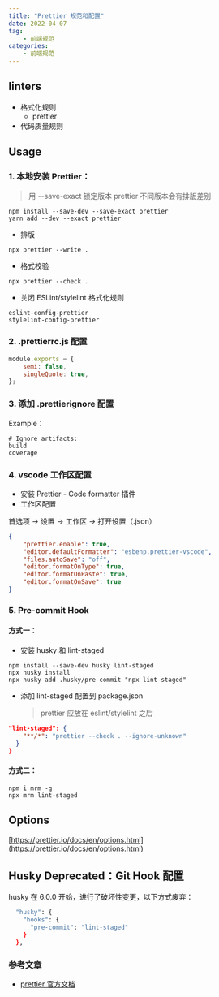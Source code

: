 ```yaml
---
title: "Prettier 规范和配置"
date: 2022-04-07
tag:
    - 前端规范
categories:
    - 前端规范
---
```


## linters

-   格式化规则
    -   prettier
-   代码质量规则

## Usage

### 1. 本地安装 Prettier：

> 用 --save-exact 锁定版本
> prettier 不同版本会有排版差别

```shell
npm install --save-dev --save-exact prettier
yarn add --dev --exact prettier
```

-   排版

```shell
npx prettier --write .
```

-   格式校验

```shell
npx prettier --check .
```

-   关闭 ESLint/stylelint 格式化规则

```shell
eslint-config-prettier
stylelint-config-prettier
```

### 2. .prettierrc.js 配置

```js
module.exports = {
    semi: false,
    singleQuote: true,
};
```

### 3. 添加 .prettierignore 配置

Example：

```plain
# Ignore artifacts:
build
coverage
```

### 4. vscode 工作区配置

-   安装 Prettier - Code formatter 插件
-   工作区配置

首选项 -> 设置 -> 工作区 -> 打开设置（.json）

```json
{
    "prettier.enable": true,
    "editor.defaultFormatter": "esbenp.prettier-vscode",
    "files.autoSave": "off",
    "editor.formatOnType": true,
    "editor.formatOnPaste": true,
    "editor.formatOnSave": true
}
```

### 5. Pre-commit Hook

#### 方式一：

-   安装 husky 和 lint-staged

```shell
npm install --save-dev husky lint-staged
npx husky install
npx husky add .husky/pre-commit "npx lint-staged"
```

-   添加 lint-staged 配置到 package.json
    > prettier 应放在 eslint/stylelint 之后

```json
"lint-staged": {
    "**/*": "prettier --check . --ignore-unknown"
  }
}
```

#### 方式二：

```shell
npm i mrm -g
npx mrm lint-staged
```

## Options

[https://prettier.io/docs/en/options.html](https://prettier.io/docs/en/options.html)

## Husky Deprecated：Git Hook 配置

husky 在 6.0.0 开始，进行了破坏性变更，以下方式废弃：

```bash
  "husky": {
    "hooks": {
      "pre-commit": "lint-staged"
    }
  },
```

### 参考文章

-   [prettier 官方文档](https://prettier.io/)
